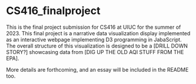 # CS416_finalproject

This is the final project submission for CS416 at UIUC for the summer of 2023. This final project is a narrative data visualization display implemented as an interactive webpage implementing D3 programming in JabaScript. The overall structure of this visualization is designed to be a [DRILL DOWN STORY?] showcasing data from [DIG UP THE OLD AQI STUFF FROM THE EPA].

More details are forthcoming, and an essay will be included in the README too.
